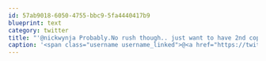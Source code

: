 ```yaml
---
id: 57ab9018-6050-4755-bbc9-5fa4440417b9
blueprint: text
category: twitter
title: "'@nickwynja Probably.No rush though.. just want to have 2nd copies in mobile format"
caption: '<span class="username username_linked">@<a href="https://twitter.com/nickwynja" title="Nick Wynja">nickwynja</a></span> Probably.No rush though.. just want to have 2nd copies in mobile format'
---
```

